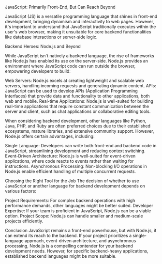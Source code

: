 JavaScript: Primarily Front-End, But Can Reach Beyond

JavaScript (JS) is a versatile programming language that shines in front-end development, bringing dynamism and interactivity to web pages. However, it's important to understand that JavaScript traditionally executes within the user's web browser, making it unsuitable for core backend functionalities like database interactions or server-side logic.

Backend Heroes: Node.js and Beyond

While JavaScript isn't natively a backend language, the rise of frameworks like Node.js has enabled its use on the server-side. Node.js provides an environment where JavaScript code can run outside the browser, empowering developers to build:

Web Servers: Node.js excels at creating lightweight and scalable web servers, handling incoming requests and generating dynamic content.
APIs: JavaScript can be used to develop APIs (Application Programming Interfaces) that provide data and functionality to other applications, both web and mobile.
Real-time Applications: Node.js is well-suited for building real-time applications that require constant communication between the server and client, such as chat applications or collaborative editing tools.

When considering backend development, other languages like Python, Java, PHP, and Ruby are often preferred choices due to their established ecosystems, mature libraries, and extensive community support. However, Node.js offers certain advantages, including:

Single Language: Developers can write both front-end and backend code in JavaScript, streamlining development and reducing context switching.
Event-Driven Architecture: Node.js is well-suited for event-driven applications, where code reacts to events rather than waiting for instructions.
Asynchronous Processing: Non-blocking I/O operations in Node.js enable efficient handling of multiple concurrent requests.

Choosing the Right Tool for the Job
The decision of whether to use JavaScript or another language for backend development depends on various factors:

Project Requirements: For complex backend operations with high performance demands, other languages might be better suited.
Developer Expertise: If your team is proficient in JavaScript, Node.js can be a viable option.
Project Scope: Node.js can handle smaller and medium-scale projects efficiently.

Conclusion
JavaScript remains a front-end powerhouse, but with Node.js, it can extend its reach to the backend. If your project prioritizes a single-language approach, event-driven architecture, and asynchronous processing, Node.js is a compelling contender for your backend development needs. However, for specific backend-heavy applications, established backend languages might be more suitable.